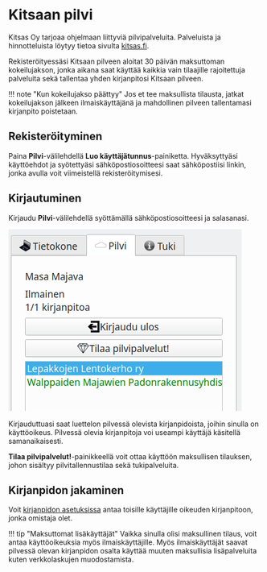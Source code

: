 # Kitsaan pilvi

Kitsas Oy tarjoaa ohjelmaan liittyviä pilvipalveluita. Palveluista ja hinnotteluista löytyy tietoa sivulta [kitsas.fi](https://kitsas.fi).

Rekisteröityessäsi Kitsaan pilveen aloitat 30 päivän maksuttoman kokeilujakson, jonka aikana saat käyttää kaikkia vain tilaajille rajoitettuja palveluita sekä tallentaa yhden kirjanpitosi Kitsaan pilveen.

!!! note "Kun kokeilujakso päättyy"
    Jos et tee maksullista tilausta, jatkat kokeilujakson jälkeen ilmaiskäyttäjänä ja mahdollinen pilveen tallentamasi kirjanpito poistetaan.

## Rekisteröityminen

Paina **Pilvi**-välilehdellä **Luo käyttäjätunnus**-painiketta. Hyväksyttyäsi käyttöehdot ja syötettyäsi sähköpostiosoitteesi saat sähköpostiisi linkin, jonka avulla voit viimeistellä rekisteröitymisesi.

## Kirjautuminen

Kirjaudu **Pilvi**-välilehdellä syöttämällä sähköpostiosoitteesi ja salasanasi.

![](luettelo.png)

Kirjauduttuasi saat luettelon pilvessä olevista kirjanpidoista, joihin sinulla on käyttöoikeus. Pilvessä olevia kirjanpitoja voi useampi käyttäjä käsitellä samanaikaisesti.

**Tilaa pilvipalvelut!**-painikkeellä voit ottaa käyttöön maksullisen tilauksen, johon sisältyy pilvitallennustilaa sekä tukipalveluita.


## Kirjanpidon jakaminen

Voit [kirjanpidon asetuksissa](../maaritykset/kayttooikeudet/) antaa toisille käyttäjille oikeuden kirjanpitoon, jonka omistaja olet.

!!! tip "Maksuttomat lisäkäyttäjät"
    Vaikka sinulla olisi maksullinen tilaus, voit antaa käyttöoikeuksia myös ilmaiskäyttäjille. Myös ilmaiskäyttäjät saavat pilvessä olevan kirjanpidon osalta käyttää muuten maksullisia lisäpalveluita kuten verkkolaskujen muodostamista.
